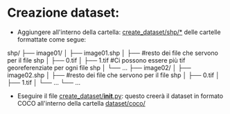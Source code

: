 # Creazione dataset:
* Aggiungere all'interno della cartella: [create_dataset/shp/*]() delle cartelle formattate come segue:

shp/
├── image01/
│   ├── image01.shp
│   ├── #resto dei file che servono per il file shp
│   ├── 0.tif
│   ├── 1.tif     #Ci possono essere più tif georeferenziate per ogni file shp
│   └── ...
├── image02/
│   ├── image02.shp
│   ├── #resto dei file che servono per il file shp
│   ├── 0.tif
│   ├── 1.tif
│   └── ...
└── ...

* Eseguire il file [create_dataset/__init__.py]():
questo creerà il dataset in formato COCO all'interno della cartella [dataset/coco/]()
